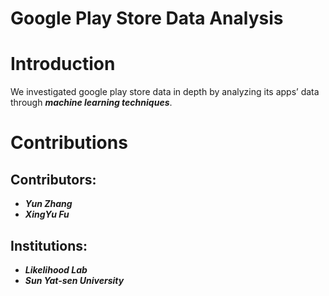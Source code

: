 # Google Play Store Data Analysis

Introduction
====
We investigated google play store data in depth by analyzing its apps’ data through ***machine learning techniques***.

Contributions
====
Contributors:
------- 
- ***Yun Zhang***
- ***XingYu Fu***

Institutions: 
------- 
- ***Likelihood Lab***
- ***Sun Yat-sen University***
